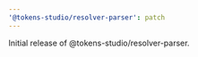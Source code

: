 ```yaml
---
'@tokens-studio/resolver-parser': patch
---
```


Initial release of @tokens-studio/resolver-parser.
